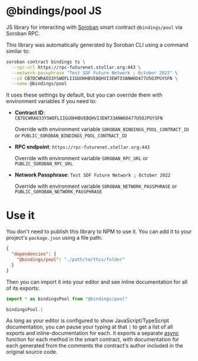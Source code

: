 # @bindings/pool JS

JS library for interacting with [Soroban](https://soroban.stellar.org/) smart contract `@bindings/pool` via Soroban RPC.

This library was automatically generated by Soroban CLI using a command similar to:

```bash
soroban contract bindings ts \
  --rpc-url https://rpc-futurenet.stellar.org:443 \
  --network-passphrase "Test SDF Future Network ; October 2022" \
  --id CB7DCWRAO33YSWOFLIIGUOHHBVEBQHVI3EWT33ANW6D477U5OJPGYSFN \
  --name @bindings/pool
```

It uses these settings by default, but you can override them with environment variables if you need to:

- **Contract ID**: `CB7DCWRAO33YSWOFLIIGUOHHBVEBQHVI3EWT33ANW6D477U5OJPGYSFN`

  Override with environment variable `SOROBAN_BINDINGS_POOL_CONTRACT_ID` or `PUBLIC_SOROBAN_BINDINGS_POOL_CONTRACT_ID`

- **RPC endpoint**: `https://rpc-futurenet.stellar.org:443`

  Override with environment variable `SOROBAN_RPC_URL` or `PUBLIC_SOROBAN_RPC_URL`

- **Network Passphrase**: `Test SDF Future Network ; October 2022`

  Override with environment variable `SOROBAN_NETWORK_PASSPHRASE` or `PUBLIC_SOROBAN_NETWORK_PASSPHRASE`

# Use it

You don't need to publish this library to NPM to use it. You can add it to your project's `package.json` using a file path:

```json
{
  "dependencies": {
    "@bindings/pool": "./path/to/this/folder"
  }
}
```

Then you can import it into your editor and see inline documentation for all of its exports:

```js
import * as bindingsPool from "@bindings/pool"

bindingsPool.|
```

As long as your editor is configured to show JavaScript/TypeScript documentation, you can pause your typing at that `|` to get a list of all exports and inline-documentation for each. It exports a separate [async](https://developer.mozilla.org/en-US/docs/Web/JavaScript/Reference/Statements/async_function) function for each method in the smart contract, with documentation for each generated from the comments the contract's author included in the original source code.

